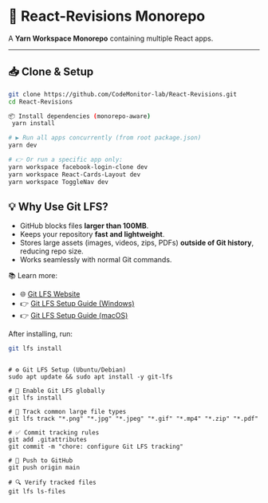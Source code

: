 # 🚀 React-Revisions Monorepo

A **Yarn Workspace Monorepo** containing multiple React apps.

---

## 📥 Clone & Setup
```bash
git clone https://github.com/CodeMonitor-lab/React-Revisions.git
cd React-Revisions

📦 Install dependencies (monorepo-aware)
 yarn install

# ▶️ Run all apps concurrently (from root package.json)
yarn dev

# 👉 Or run a specific app only:
yarn workspace facebook-login-clone dev
yarn workspace React-Cards-Layout dev
yarn workspace ToggleNav dev

```

## 💡 Why Use Git LFS?
- GitHub blocks files **larger than 100MB**.  
- Keeps your repository **fast and lightweight**.  
- Stores large assets (images, videos, zips, PDFs) **outside of Git history**, reducing repo size.  
- Works seamlessly with normal Git commands.  

📚 Learn more:  
- 🌐 [Git LFS Website](https://git-lfs.com)  
- 👉 [Git LFS Setup Guide (Windows)](https://docs.github.com/en/repositories/working-with-files/managing-large-files/installing-git-large-file-storage?platform=windows)
- 👉 [Git LFS Setup Guide (macOS)](https://docs.github.com/en/repositories/working-with-files/managing-large-files/installing-git-large-file-storage?platform=mac)

After installing, run:
```bash
git lfs install

```
```

# ⚙️ Git LFS Setup (Ubuntu/Debian)
sudo apt update && sudo apt install -y git-lfs

# 🔧 Enable Git LFS globally
git lfs install

# 📑 Track common large file types
git lfs track "*.png" "*.jpg" "*.jpeg" "*.gif" "*.mp4" "*.zip" "*.pdf"

# ✅ Commit tracking rules
git add .gitattributes
git commit -m "chore: configure Git LFS tracking"

# 🚀 Push to GitHub
git push origin main

# 🔍 Verify tracked files
git lfs ls-files

